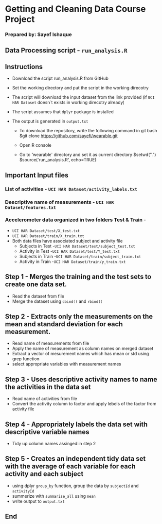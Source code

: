 # Getting and Cleaning Data Course Project
### Prepared by: Sayef Ishaque

## Data Processing script - `run_analysis.R`

## Instructions
* Download the script run_analysis.R from GitHub
* Set the working directory and put the script in the working direcotry
* The script will download the input dataset from the link provided (if `UCI HAR Dataset` doesn`t exists in working direcotry already)
* The script assumes that `dplyr` package is installed
* The output is generated in `output.txt`

     * To download the repository, write the following command in git bash
               $git clone https://github.com/sayefi/wearable.git
               
     * Open R console
     * Go to 'wearable' directory and set it as current directory
               $setwd(".")
               $source('run_analysis.R', echo=TRUE)


## Important Input files
### List of activities - `UCI HAR Dataset/activity_labels.txt`
### Descriptive name of measurements - `UCI HAR Dataset/features.txt` 
### Accelerometer data organized in two folders Test & Train -
* `UCI HAR Dataset/test/X_test.txt`
* `UCI HAR Dataset/train/X_train.txt`
* Both data files have associated subject and activity file
     * Subjects in Test -`UCI HAR Dataset/test/subject_test.txt` 
     * Activity in Test -`UCI HAR Dataset/test/Y_test.txt` 
     * Subjects in Train -`UCI HAR Dataset/train/subject_train.txt` 
     * Activity in Train -`UCI HAR Dataset/train/y_train.txt` 


## Step 1 - Merges the training and the test sets to create one data set.
* Read the dataset from file
* Merge the dataset using `cbind()` and `rbind()`


## Step 2 - Extracts only the measurements on the mean and standard deviation for each measurement.
* Read name of measurements from file
* Apply the name of measurement as column names on merged dataset
* Extract a vector of mesurement names which has mean or std using grep function
* select appropriate variables with measurement names


## Step 3 - Uses descriptive activity names to name the activities in the data set
* Read name of activities from file
* Convert the activity column to factor and apply lebels of the factor from activity file


## Step 4 - Appropriately labels the data set with descriptive variable names
* Tidy up column names assinged in step 2



## Step 5 - Creates an independent tidy data set with the average of each variable for each activity and each subject
* using dplyr `group_by` function, group the data by `subjectId` and `activityId`
* summerize with `summarise_all` using `mean`
* write output to `output.txt`


## End



